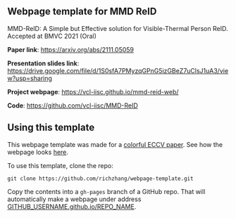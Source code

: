## <b>Webpage template for MMD ReID</b>

MMD-ReID: A Simple but Effective solution for Visible-Thermal Person ReID. Accepted at BMVC 2021 (Oral)

**Paper link**: https://arxiv.org/abs/2111.05059

**Presentation slides link**: https://drive.google.com/file/d/1S0sfA7PMyzqGPnG5izGBeZ7uClsJ1uA3/view?usp=sharing

**Project webpage**: https://vcl-iisc.github.io/mmd-reid-web/

**Code**: https://github.com/vcl-iisc/MMD-ReID


## Using this template

This webpage template was made for a [colorful ECCV paper](http://richzhang.github.io/colorization/). See how the webpage looks [here](https://richzhang.github.io/webpage-template).

To use this template, clone the repo:

```
git clone https://github.com/richzhang/webpage-template.git
```

Copy the contents into a `gh-pages` branch of a GitHub repo. That will automatically make a webpage under address [GITHUB_USERNAME.github.io/REPO_NAME](GITHUB_USERNAME.github.io/REPO_NAME).
